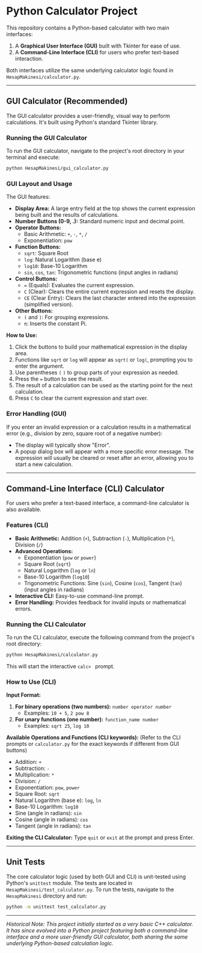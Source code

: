 # Python Calculator Project

This repository contains a Python-based calculator with two main interfaces:
1.  A **Graphical User Interface (GUI)** built with Tkinter for ease of use.
2.  A **Command-Line Interface (CLI)** for users who prefer text-based interaction.

Both interfaces utilize the same underlying calculator logic found in `HesapMakinesi/calculator.py`.

---

## GUI Calculator (Recommended)

The GUI calculator provides a user-friendly, visual way to perform calculations. It's built using Python's standard Tkinter library.

### Running the GUI Calculator

To run the GUI calculator, navigate to the project's root directory in your terminal and execute:

```bash
python HesapMakinesi/gui_calculator.py
```

### GUI Layout and Usage

The GUI features:
-   **Display Area:** A large entry field at the top shows the current expression being built and the results of calculations.
-   **Number Buttons (0-9, .):** Standard numeric input and decimal point.
-   **Operator Buttons:**
    -   Basic Arithmetic: `+`, `-`, `*`, `/`
    -   Exponentiation: `pow`
-   **Function Buttons:**
    -   `sqrt`: Square Root
    -   `log`: Natural Logarithm (base e)
    -   `log10`: Base-10 Logarithm
    -   `sin`, `cos`, `tan`: Trigonometric functions (input angles in radians)
-   **Control Buttons:**
    -   `=` (Equals): Evaluates the current expression.
    -   `C` (Clear): Clears the entire current expression and resets the display.
    -   `CE` (Clear Entry): Clears the last character entered into the expression (simplified version).
-   **Other Buttons:**
    -   `(` and `)`: For grouping expressions.
    -   `π`: Inserts the constant Pi.

**How to Use:**
1.  Click the buttons to build your mathematical expression in the display area.
2.  Functions like `sqrt` or `log` will appear as `sqrt(` or `log(`, prompting you to enter the argument.
3.  Use parentheses `(` `)` to group parts of your expression as needed.
4.  Press the `=` button to see the result.
5.  The result of a calculation can be used as the starting point for the next calculation.
6.  Press `C` to clear the current expression and start over.

### Error Handling (GUI)
If you enter an invalid expression or a calculation results in a mathematical error (e.g., division by zero, square root of a negative number):
-   The display will typically show "Error".
-   A popup dialog box will appear with a more specific error message.
The expression will usually be cleared or reset after an error, allowing you to start a new calculation.

---

## Command-Line Interface (CLI) Calculator

For users who prefer a text-based interface, a command-line calculator is also available.

### Features (CLI)

-   **Basic Arithmetic:** Addition (`+`), Subtraction (`-`), Multiplication (`*`), Division (`/`)
-   **Advanced Operations:**
    -   Exponentiation (`pow` or `power`)
    -   Square Root (`sqrt`)
    -   Natural Logarithm (`log` or `ln`)
    -   Base-10 Logarithm (`log10`)
    -   Trigonometric Functions: Sine (`sin`), Cosine (`cos`), Tangent (`tan`) (input angles in radians)
-   **Interactive CLI:** Easy-to-use command-line prompt.
-   **Error Handling:** Provides feedback for invalid inputs or mathematical errors.

### Running the CLI Calculator

To run the CLI calculator, execute the following command from the project's root directory:

```bash
python HesapMakinesi/calculator.py
```

This will start the interactive `calc> ` prompt.

### How to Use (CLI)

**Input Format:**

1.  **For binary operations (two numbers):** `number operator number`
    *   Examples: `10 + 5`, `2 pow 8`
2.  **For unary functions (one number):** `function_name number`
    *   Examples: `sqrt 25`, `log 10`

**Available Operations and Functions (CLI keywords):**
(Refer to the CLI prompts or `calculator.py` for the exact keywords if different from GUI buttons)
*   Addition: `+`
*   Subtraction: `-`
*   Multiplication: `*`
*   Division: `/`
*   Exponentiation: `pow`, `power`
*   Square Root: `sqrt`
*   Natural Logarithm (base e): `log`, `ln`
*   Base-10 Logarithm: `log10`
*   Sine (angle in radians): `sin`
*   Cosine (angle in radians): `cos`
*   Tangent (angle in radians): `tan`

**Exiting the CLI Calculator:**
Type `quit` or `exit` at the prompt and press Enter.

---

## Unit Tests

The core calculator logic (used by both GUI and CLI) is unit-tested using Python's `unittest` module. The tests are located in `HesapMakinesi/test_calculator.py`. To run the tests, navigate to the `HesapMakinesi` directory and run:
```bash
python -m unittest test_calculator.py
```

---
*Historical Note: This project initially started as a very basic C++ calculator. It has since evolved into a Python project featuring both a command-line interface and a more user-friendly GUI calculator, both sharing the same underlying Python-based calculation logic.*
